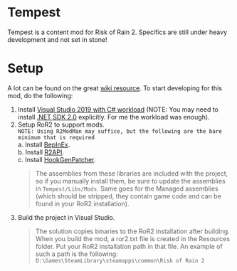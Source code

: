 # Tempest

Tempest is a content mod for Risk of Rain 2. Specifics are still under heavy development and not set in stone!

# Setup

A lot can be found on the great [wiki resource](https://github.com/risk-of-thunder/R2Wiki/wiki). To start developing for this mod, do the following:

1. Install [Visual Studio 2019 with C# workload](https://visualstudio.microsoft.com/vs/) (NOTE: You may need to install [.NET SDK 2.0](https://dotnet.microsoft.com/download/visual-studio-sdks) explicitly. For me the workload was enough).
2. Setup RoR2 to support mods.  
   `NOTE: Using R2ModMan may suffice, but the following are the bare minimum that is required`  
   a. Install [BepInEx](https://github.com/risk-of-thunder/R2Wiki/wiki/BepInEx).  
   b. Install [R2API](https://github.com/risk-of-thunder/R2Wiki/wiki/BepInEx).  
   c. Install [HookGenPatcher](https://github.com/risk-of-thunder/R2Wiki/wiki/BepInEx).
    > The assemblies from these libraries are included with the project, so if you manually install them, be sure to update the assemblies in `Tempest/Libs/Mods`. Same goes for the Managed assemblies (which should be stripped, they contain game code and can be found in your RoR2 installation).
3. Build the project in Visual Studio.
    > The solution copies binaries to the RoR2 installation after building. When you build the mod, a ror2.txt file is created
    > in the Resources folder. Put your RoR2 installation path in that file. An example of such a path is the following: `D:\Games\SteamLibrary\steamapps\common\Risk of Rain 2`
